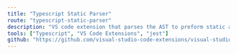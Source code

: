 ```yaml
---
title: "Typescript Static Parser"
route: "typescript-static-parser"
description: "VS code extension that parses the AST to preform static analysis to calculate the values of variables."
tools: ["Typescript", "VS Code Extensions", "jest"]
github: "https://github.com/visual-studio-code-extensions/visual-studio-code-extension-project"
---
```

